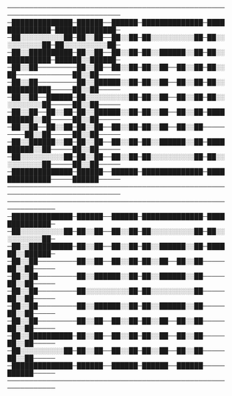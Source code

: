 
────────────────────────────────────────────────────────────────────────────
─██████████████─██████──██████─██████████████─██████████████─██████████████─
─██░░░░░░░░░░██─██░░██──██░░██─██░░░░░░░░░░██─██░░░░░░░░░░██─██░░░░░░░░░░██─
─██░░██████████─██░░██──██░░██─██░░██████░░██─██░░██████████─██████░░██████─
─██░░██─────────██░░██──██░░██─██░░██──██░░██─██░░██─────────────██░░██─────
─██░░██─────────██░░██████░░██─██░░██──██░░██─██░░██████████─────██░░██─────
─██░░██──██████─██░░░░░░░░░░██─██░░██──██░░██─██░░░░░░░░░░██─────██░░██─────
─██░░██──██░░██─██░░██████░░██─██░░██──██░░██─██████████░░██─────██░░██─────
─██░░██──██░░██─██░░██──██░░██─██░░██──██░░██─────────██░░██─────██░░██─────
─██░░██████░░██─██░░██──██░░██─██░░██████░░██─██████████░░██─────██░░██─────
─██░░░░░░░░░░██─██░░██──██░░██─██░░░░░░░░░░██─██░░░░░░░░░░██─────██░░██─────
─██████████████─██████──██████─██████████████─██████████████─────██████─────
────────────────────────────────────────────────────────────────────────────
─────────────────────────────────────────────────────────────
─██████████████─██████──██████─██████████████─██████████████─
─██░░░░░░░░░░██─██░░██──██░░██─██░░░░░░░░░░██─██░░░░░░░░░░██─
─██░░██████████─██░░██──██░░██─██░░██████░░██─██████░░██████─
─██░░██─────────██░░██──██░░██─██░░██──██░░██─────██░░██─────
─██░░██─────────██░░██████░░██─██░░██████░░██─────██░░██─────
─██░░██─────────██░░░░░░░░░░██─██░░░░░░░░░░██─────██░░██─────
─██░░██─────────██░░██████░░██─██░░██████░░██─────██░░██─────
─██░░██─────────██░░██──██░░██─██░░██──██░░██─────██░░██─────
─██░░██████████─██░░██──██░░██─██░░██──██░░██─────██░░██─────
─██░░░░░░░░░░██─██░░██──██░░██─██░░██──██░░██─────██░░██─────
─██████████████─██████──██████─██████──██████─────██████─────
─────────────────────────────────────────────────────────────
